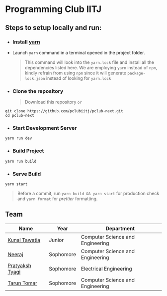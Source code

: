 # Programming Club IITJ

## Steps to setup locally and run:

-   ### Install [yarn](https://yarnpkg.com/en/docs/install)

*   Launch `yarn` command in a terminal opened in the project folder.
    > This command will look into the `yarn.lock` file and install all the dependencies listed here. We are employing `yarn` instead of `npm`, kindly refrain from using `npm` since it will generate `package-lock.json` instead of looking for `yarn.lock`

-   ### Clone the repository
    > Download this repository `or`

```
git clone https://github.com/pclubiitj/pclub-next.git
cd pclub-next
```

-   ### Start Development Server

```
yarn run dev
```

-   ### Build Project

```
yarn run build
```

-   ### Serve Build

```
yarn start
```

> Before a commit, run `yarn build && yarn start` for production check and `yarn format` for _prettier_ formatting.

## Team

| Name                                               | Year      | Department                       |
| -------------------------------------------------- | --------- | -------------------------------- |
| [Kunal Tawatia](https://github.com/kunaltawatia)   | Junior    | Computer Science and Engineering |
| [Neeraj](https://github.com/neeraj-2)              | Sophomore | Computer Science and Engineering |
| [Pratyaksh Tyagi](https://github.com/pratyaksh123) | Sophomore | Electrical Engineering           |
| [Tarun Tomar](https://github.com/TarunTomar122)    | Sophomore | Computer Science and Engineering |
